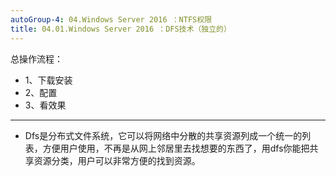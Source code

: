 ```yaml
---
autoGroup-4: 04.Windows Server 2016 ：NTFS权限
title: 04.01.Windows Server 2016 ：DFS技术（独立的）
---
```


总操作流程：

- 1、下载安装
- 2、配置
- 3、看效果


***

- Dfs是分布式文件系统，它可以将网络中分散的共享资源列成一个统一的列表，方便用户使用，不再是从网上邻居里去找想要的东西了，用dfs你能把共享资源分类，用户可以非常方便的找到资源。